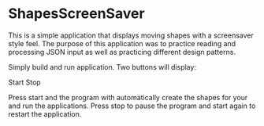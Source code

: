 # ShapesScreenSaver

This is a simple application that displays moving shapes with a screensaver style feel.  The purpose of this application
was to practice reading and processing JSON input as well as practicing different design patterns.

Simply build and run application.  Two buttons will display:
  
  Start
  Stop
  
Press start and the program with automatically create the shapes for your and run the applications.
Press stop to pause the program and start again to restart the application.
